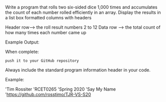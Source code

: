 Write a program that rolls two six-sided dice 1,000 times and accumulates the count of each number rolled efficiently in an array.
Display the results in a list box formatted columns with headers

Header row--> the roll result numbers 2 to 12
Data row --> the total count of how many times each number came up

Example Output:



When complete:

    push it to your GitHub repository

Always include the standard program information header in your code.

Example:

'Tim Rossiter
'RCET0265
'Spring 2020
'Say My Name
'https://github.com/rosstimo/TJR-VS-S20 